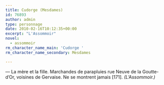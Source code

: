 ```yaml
---
title: Cudorge (Mesdames)
id: 76893
author: admin
type: personnage
date: 2010-02-16T10:12:35+00:00
excerpt: "L'Assommoir"
novel:
  - assommoir
rm_character_name_main: 'Cudorge '
rm_character_name_secondary: Mesdames

---
```

— La mère et la fille. Marchandes de parapluies rue Neuve de la Goutte-d&rsquo;Or, voisines de Gervaise. Ne se montrent jamais [171]. _(L&rsquo;Assommoir.)_